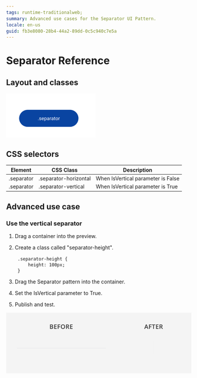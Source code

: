 ```yaml
---
tags: runtime-traditionalweb; 
summary: Advanced use cases for the Separator UI Pattern.
locale: en-us
guid: fb3e8080-28b4-44a2-89dd-0c5c940c7e5a
---
```


# Separator Reference

## Layout and classes

![](<images/separator-2-diag.png>)

## CSS selectors

| **Element** |  **CSS Class** |  **Description**  |
| --- | --- | --- |
| .separator | .separator-horizontal |  When IsVertical parameter is False  |
| .separator | .separator-vertical |  When IsVertical parameter is True  |

## Advanced use case

### Use the vertical separator

1. Drag a container into the preview.

1. Create a class called "separator-height".

        .separator-height {
            height: 100px;
        }

1. Drag the Separator pattern into the container.

1. Set the IsVertical parameter to True.

1. Publish and test.

![](<images/separator-3.png>)
